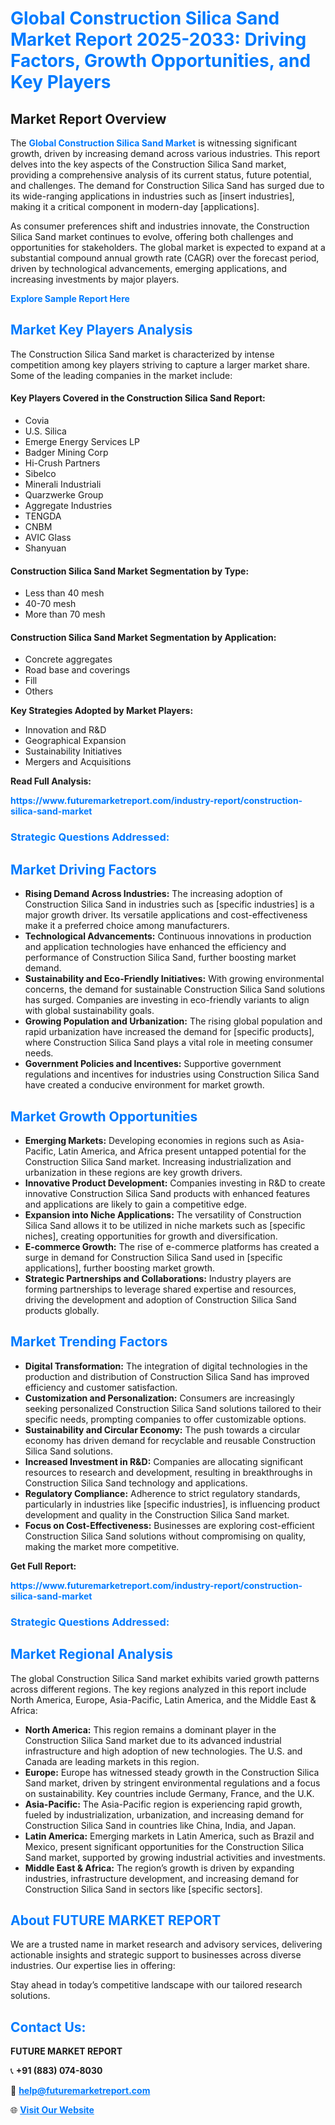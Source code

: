 <h1 style="color: #007BFF;">Global Construction Silica Sand Market Report 2025-2033: Driving Factors, Growth Opportunities, and Key Players</h1>

<section id="overview">
<h2>Market Report Overview</h2>
<p>The <a href="https://www.futuremarketreport.com/industry-report/construction-silica-sand-market" style="color: #007BFF; text-decoration: none;"><strong>Global Construction Silica Sand Market</strong></a> is witnessing significant growth, driven by increasing demand across various industries. This report delves into the key aspects of the Construction Silica Sand market, providing a comprehensive analysis of its current status, future potential, and challenges. The demand for Construction Silica Sand has surged due to its wide-ranging applications in industries such as [insert industries], making it a critical component in modern-day [applications].</p>
<p>As consumer preferences shift and industries innovate, the Construction Silica Sand market continues to evolve, offering both challenges and opportunities for stakeholders. The global market is expected to expand at a substantial compound annual growth rate (CAGR) over the forecast period, driven by technological advancements, emerging applications, and increasing investments by major players.</p>
</section>

<section id="overview">
<p><a href="https://www.futuremarketreport.com/request-sample/reportId=40618" style="color: #007BFF; text-decoration: none;"><strong>Explore Sample Report Here</strong></a></p>
</section>

<section id="key-players">
<h2 style="color: #007BFF;">Market Key Players Analysis</h2>
<p>The Construction Silica Sand market is characterized by intense competition among key players striving to capture a larger market share. Some of the leading companies in the market include:</p>
<h4>Key Players Covered in the Construction Silica Sand Report:</h4>
<ul><li>Covia</li><li>U.S. Silica</li><li>Emerge Energy Services LP</li><li>Badger Mining Corp</li><li>Hi-Crush Partners</li><li>Sibelco</li><li>Minerali Industriali</li><li>Quarzwerke Group</li><li>Aggregate Industries</li><li>TENGDA</li><li>CNBM</li><li>AVIC Glass</li><li>Shanyuan</li></ul>
<h4>Construction Silica Sand Market Segmentation by Type:</h4>
<ul><li>Less than 40 mesh</li><li>40-70 mesh</li><li>More than 70 mesh</li></ul>

<h4>Construction Silica Sand Market Segmentation by Application:</h4>
<ul><li>Concrete aggregates</li><li>Road base and coverings</li><li>Fill</li><li>Others</li></ul>
<p><strong>Key Strategies Adopted by Market Players:</strong></p>
<ul>
<li>Innovation and R&D</li>
<li>Geographical Expansion</li>
<li>Sustainability Initiatives</li>
<li>Mergers and Acquisitions</li>
</ul>
</section>

<section>
<p><strong>Read Full Analysis: </strong></p><a href="https://www.futuremarketreport.com/industry-report/construction-silica-sand-market" style="color: #007BFF; text-decoration: none;"><strong>https://www.futuremarketreport.com/industry-report/construction-silica-sand-market</strong></a>
<h3 style="color: #007BFF;">Strategic Questions Addressed:</h3>
</section>

<section id="driving-factors">
<h2 style="color: #007BFF;">Market Driving Factors</h2>
<ul>
<li><strong>Rising Demand Across Industries:</strong> The increasing adoption of Construction Silica Sand in industries such as [specific industries] is a major growth driver. Its versatile applications and cost-effectiveness make it a preferred choice among manufacturers.</li>
<li><strong>Technological Advancements:</strong> Continuous innovations in production and application technologies have enhanced the efficiency and performance of Construction Silica Sand, further boosting market demand.</li>
<li><strong>Sustainability and Eco-Friendly Initiatives:</strong> With growing environmental concerns, the demand for sustainable Construction Silica Sand solutions has surged. Companies are investing in eco-friendly variants to align with global sustainability goals.</li>
<li><strong>Growing Population and Urbanization:</strong> The rising global population and rapid urbanization have increased the demand for [specific products], where Construction Silica Sand plays a vital role in meeting consumer needs.</li>
<li><strong>Government Policies and Incentives:</strong> Supportive government regulations and incentives for industries using Construction Silica Sand have created a conducive environment for market growth.</li>
</ul>
</section>

<section id="growth-opportunities">
<h2 style="color: #007BFF;">Market Growth Opportunities</h2>
<ul>
<li><strong>Emerging Markets:</strong> Developing economies in regions such as Asia-Pacific, Latin America, and Africa present untapped potential for the Construction Silica Sand market. Increasing industrialization and urbanization in these regions are key growth drivers.</li>
<li><strong>Innovative Product Development:</strong> Companies investing in R&D to create innovative Construction Silica Sand products with enhanced features and applications are likely to gain a competitive edge.</li>
<li><strong>Expansion into Niche Applications:</strong> The versatility of Construction Silica Sand allows it to be utilized in niche markets such as [specific niches], creating opportunities for growth and diversification.</li>
<li><strong>E-commerce Growth:</strong> The rise of e-commerce platforms has created a surge in demand for Construction Silica Sand used in [specific applications], further boosting market growth.</li>
<li><strong>Strategic Partnerships and Collaborations:</strong> Industry players are forming partnerships to leverage shared expertise and resources, driving the development and adoption of Construction Silica Sand products globally.</li>
</ul>
</section>

<section id="trending-factors">
<h2 style="color: #007BFF;">Market Trending Factors</h2>
<ul>
<li><strong>Digital Transformation:</strong> The integration of digital technologies in the production and distribution of Construction Silica Sand has improved efficiency and customer satisfaction.</li>
<li><strong>Customization and Personalization:</strong> Consumers are increasingly seeking personalized Construction Silica Sand solutions tailored to their specific needs, prompting companies to offer customizable options.</li>
<li><strong>Sustainability and Circular Economy:</strong> The push towards a circular economy has driven demand for recyclable and reusable Construction Silica Sand solutions.</li>
<li><strong>Increased Investment in R&D:</strong> Companies are allocating significant resources to research and development, resulting in breakthroughs in Construction Silica Sand technology and applications.</li>
<li><strong>Regulatory Compliance:</strong> Adherence to strict regulatory standards, particularly in industries like [specific industries], is influencing product development and quality in the Construction Silica Sand market.</li>
<li><strong>Focus on Cost-Effectiveness:</strong> Businesses are exploring cost-efficient Construction Silica Sand solutions without compromising on quality, making the market more competitive.</li>
</ul>
</section>

<section>
<p><strong>Get Full Report: </strong></p><a href="https://www.futuremarketreport.com/industry-report/construction-silica-sand-market" style="color: #007BFF; text-decoration: none;"><strong>https://www.futuremarketreport.com/industry-report/construction-silica-sand-market</strong></a>
<h3 style="color: #007BFF;">Strategic Questions Addressed:</h3>
</section>


<section id="regional-analysis">
<h2 style="color: #007BFF;">Market Regional Analysis</h2>
<p>The global Construction Silica Sand market exhibits varied growth patterns across different regions. The key regions analyzed in this report include North America, Europe, Asia-Pacific, Latin America, and the Middle East & Africa:</p>
<ul>
<li><strong>North America:</strong> This region remains a dominant player in the Construction Silica Sand market due to its advanced industrial infrastructure and high adoption of new technologies. The U.S. and Canada are leading markets in this region.</li>
<li><strong>Europe:</strong> Europe has witnessed steady growth in the Construction Silica Sand market, driven by stringent environmental regulations and a focus on sustainability. Key countries include Germany, France, and the U.K.</li>
<li><strong>Asia-Pacific:</strong> The Asia-Pacific region is experiencing rapid growth, fueled by industrialization, urbanization, and increasing demand for Construction Silica Sand in countries like China, India, and Japan.</li>
<li><strong>Latin America:</strong> Emerging markets in Latin America, such as Brazil and Mexico, present significant opportunities for the Construction Silica Sand market, supported by growing industrial activities and investments.</li>
<li><strong>Middle East & Africa:</strong> The region’s growth is driven by expanding industries, infrastructure development, and increasing demand for Construction Silica Sand in sectors like [specific sectors].</li>
</ul>
</section>

<footer>
<h2 style="color: #007BFF;">About FUTURE MARKET REPORT</h2>
<p>We are a trusted name in market research and advisory services, delivering actionable insights and strategic support to businesses across diverse industries. Our expertise lies in offering:</p>

<p>Stay ahead in today’s competitive landscape with our tailored research solutions.</p>

<h2 style="color: #007BFF;">Contact Us:</h2>
<p><strong>FUTURE MARKET REPORT</strong></p>
<p>📞 <strong>+91 (883) 074-8030</strong></p>
<p>📧 <strong><a href="mailto:help@futuremarketreport.com" style="color: #007BFF;">help@futuremarketreport.com</a></strong></p>
<p>🌐 <strong><a href="https://www.futuremarketreport.com/" style="color: #007BFF;">Visit Our Website</a></strong></p>
</footer>